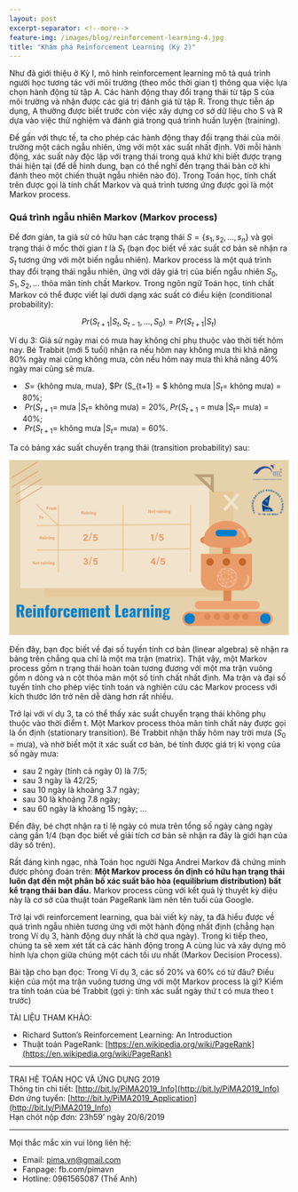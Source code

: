 ```yaml
---
layout: post
excerpt-separator: <!--more-->
feature-img: /images/blog/reinforcement-learning-4.jpg
title: "Khám phá Reinforcement Learning (Kỳ 2)"
---
```


Như đã giới thiệu ở Kỳ I, mô hình reinforcement learning mô tả quá trình người học tương tác với môi trường (theo mốc thời gian t) thông qua việc lựa chọn hành động từ tập A. Các hành động thay đổi trạng thái từ tập S của môi trường và nhận được các giá trị đánh giá từ tập R. Trong thực tiễn áp dụng, A thường được biết trước còn việc xây dựng cơ sở dữ liệu cho S và R dựa vào việc thử nghiệm và đánh giá trong quá trình huấn luyện (training).

<!--more-->

Để gần với thực tế, ta cho phép các hành động thay đổi trạng thái của môi trường một cách ngẫu nhiên, ứng với một xác suất nhất định. Với mỗi hành động, xác suất này độc lập với trạng thái trong quá khứ khi biết được trạng thái hiện tại (để dễ hình dung, bạn có thể nghĩ đến trạng thái bàn cờ khi đánh theo một chiến thuật ngẫu nhiên nào đó). Trong Toán học, tính chất trên được gọi là tính chất Markov và quá trình tương ứng được gọi là một Markov process.

### Quá trình ngẫu nhiên Markov (Markov process)  

Để đơn giản, ta giả sử có hữu hạn các trạng thái $S = \{s_1, s_2, \dots, s_n\}$ và gọi trạng thái ở mốc thời gian $t$ là $S_t$ (bạn đọc biết về xác suất cơ bản sẽ nhận ra $S_t$ tương ứng với một biến ngẫu nhiên). Markov process là một quá trình thay đổi trạng thái ngẫu nhiên, ứng với dãy giá trị của biến ngẫu nhiên $S_0, S_1, S_2, \dots$ thỏa mãn tính chất Markov. Trong ngôn ngữ Toán học, tính chất Markov có thể được viết lại dưới dạng xác suất có điều kiện (conditional probability):

$$Pr(S_{t+1} | S_t , S_{t-1}, …, S_0) = Pr(S_{t+1} | S_t)$$

Ví dụ 3: Giả sử ngày mai có mưa hay không chỉ phụ thuộc vào thời tiết hôm nay. Bé Trabbit (mới 5 tuổi) nhận ra nếu hôm nay không mưa thì khả năng 80% ngày mai cũng không mưa, còn nếu hôm nay mưa thì khả năng 40% ngày mai cũng sẽ mưa.

- &nbsp;$S =$ {không mưa, mưa}, $Pr (S_\{t+1\} = $ không mưa $\vert S_t =$ không mưa) = 80%;  
- &nbsp;$Pr (S_{t+1} =$ mưa $\vert S_t =$ không mưa) = 20%, $Pr (S_{t+1}$ = mưa $\vert S_t =$ mưa) = 40%;
- &nbsp;$Pr (S_{t+1} =$ không mưa $\vert S_t =$ mưa) = 60%.

Ta có bảng xác suất chuyển trạng thái (transition probability) sau:

<div class="post-image">
    <a href="/images/blog/reinforcement-learning-5.jpg" data-lightbox="rl2" data-title="">
        <img src="/images/blog/reinforcement-learning-5.jpg">
    </a>
    <p class="post-image-caption"></p>
</div>

Đến đây, bạn đọc biết về đại số tuyến tính cơ bản (linear algebra) sẽ nhận ra bảng trên chẳng qua chỉ là một ma trận (matrix). Thật vậy, một Markov process gồm n trạng thái hoàn toàn tương đương với một ma trận vuông gồm n dòng và n cột thỏa mãn một số tính chất nhất định. Ma trận và đại số tuyến tính cho phép việc tính toán và nghiên cứu các Markov process với kích thước lớn trở nên dễ dàng hơn rất nhiều.

Trở lại với ví dụ 3, ta có thể thấy xác suất chuyển trạng thái không phụ thuộc vào thời điểm t. Một Markov process thỏa mãn tính chất này được gọi là ổn định (stationary transition). Bé Trabbit nhận thấy hôm nay trời mưa ($S_0$ = mưa), và nhờ biết một ít xác suất cơ bản, bé tính được giá trị kì vọng của số ngày mưa: 

- sau 2 ngày (tính cả ngày 0) là 7/5;
- sau 3 ngày là 42/25;
- sau 10 ngày là khoảng 3.7 ngày;
- sau 30 là khoảng 7.8 ngày;
- sau 60 ngày là khoảng 15 ngày; …

Đến đây, bé chợt nhận ra tỉ lệ ngày có mưa trên tổng số ngày càng ngày càng gần 1/4 (bạn đọc biết về giải tích cơ bản sẽ nhận ra đây là giới hạn của dãy số trên).

Rất đáng kinh ngạc, nhà Toán học người Nga Andrei Markov đã chứng minh được phỏng đoán trên: **Một Markov process ổn định có hữu hạn trạng thái luôn đạt đến một phân bố xác suất bão hòa (equilibrium distribution) bất kể trạng thái ban đầu.** Markov process cùng với kết quả lý thuyết kỳ diệu này là cơ sở của thuật toán PageRank làm nên tên tuổi của Google.

Trở lại với reinforcement learning, qua bài viết kỳ này, ta đã hiểu được về quá trình ngẫu nhiên tương ứng với một hành động nhất định (chẳng hạn trong Ví dụ 3, hành động duy nhất là chờ qua ngày). Trong kì tiếp theo, chúng ta sẽ xem xét tất cả các hành động trong A cùng lúc và xây dựng mô hình lựa chọn giữa chúng một cách tối ưu nhất (Markov Decision Process).  

Bài tập cho bạn đọc: Trong Ví dụ 3, các số 20% và 60% có từ đâu? Điều kiện của một ma trận vuông tương ứng với một Markov process là gì? Kiểm tra tính toán của bé Trabbit (gợi ý: tính xác suất ngày thứ t có mưa theo t trước)

TÀI LIỆU THAM KHẢO: 
- Richard Sutton’s Reinforcement Learning: An Introduction 
- Thuật toán PageRank: [https://en.wikipedia.org/wiki/PageRank](https://en.wikipedia.org/wiki/PageRank)

<hr>

TRẠI HÈ TOÁN HỌC VÀ ỨNG DỤNG 2019<br>
Thông tin chi tiết: [http://bit.ly/PiMA2019_Info](http://bit.ly/PiMA2019_Info)<br>
Đơn ứng tuyển: [http://bit.ly/PiMA2019_Application](http://bit.ly/PiMA2019_Info)<br>
Hạn chót nộp đơn: 23h59’ ngày 20/6/2019

<hr>

Mọi thắc mắc xin vui lòng liên hệ:
- Email: pima.vn@gmail.com
- Fanpage: fb.com/pimavn
- Hotline: 0961565087 (Thế Anh)

